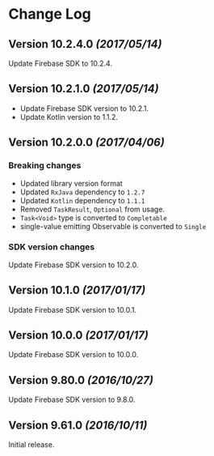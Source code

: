# Change Log

## Version 10.2.4.0 *(2017/05/14)*

Update Firebase SDK to 10.2.4.

## Version 10.2.1.0 *(2017/05/14)*

- Update Firebase SDK version to 10.2.1.
- Update Kotlin version to 1.1.2.

## Version 10.2.0.0 *(2017/04/06)*

### Breaking changes

- Updated library version format
- Updated `RxJava` dependency to `1.2.7`
- Updated `Kotlin` dependency to `1.1.1`
- Removed `TaskResult`, `Optional` from usage.
- `Task<Void>` type is converted to `Completable`
- single-value emitting Observable is converted to `Single`

### SDK version changes

Update Firebase SDK version to 10.2.0.

## Version 10.1.0 *(2017/01/17)*

Update Firebase SDK version to 10.0.1.

## Version 10.0.0 *(2017/01/17)*

Update Firebase SDK version to 10.0.0.

## Version 9.80.0 *(2016/10/27)*

Update Firebase SDK version to 9.8.0.

## Version 9.61.0 *(2016/10/11)*

Initial release.

